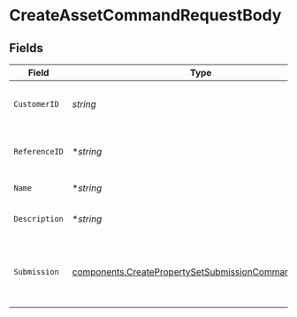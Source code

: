 # CreateAssetCommandRequestBody


## Fields

| Field                                                                                                                        | Type                                                                                                                         | Required                                                                                                                     | Description                                                                                                                  | Example                                                                                                                      |
| ---------------------------------------------------------------------------------------------------------------------------- | ---------------------------------------------------------------------------------------------------------------------------- | ---------------------------------------------------------------------------------------------------------------------------- | ---------------------------------------------------------------------------------------------------------------------------- | ---------------------------------------------------------------------------------------------------------------------------- |
| `CustomerID`                                                                                                                 | *string*                                                                                                                     | :heavy_check_mark:                                                                                                           | The unique identifier of the customer                                                                                        | cus_72492a34c9164a9cbced81722768d278                                                                                         |
| `ReferenceID`                                                                                                                | **string*                                                                                                                    | :heavy_minus_sign:                                                                                                           | The unique reference identifier of the asset                                                                                 |                                                                                                                              |
| `Name`                                                                                                                       | **string*                                                                                                                    | :heavy_minus_sign:                                                                                                           | The name of the asset                                                                                                        |                                                                                                                              |
| `Description`                                                                                                                | **string*                                                                                                                    | :heavy_minus_sign:                                                                                                           | The description of the asset                                                                                                 |                                                                                                                              |
| `Submission`                                                                                                                 | [components.CreatePropertySetSubmissionCommandRequest](../../models/components/createpropertysetsubmissioncommandrequest.md) | :heavy_check_mark:                                                                                                           | The property set and property values of the asset                                                                            |                                                                                                                              |